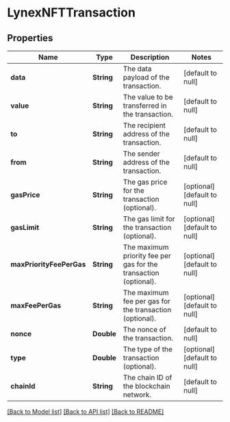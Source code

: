 # LynexNFTTransaction
## Properties

| Name | Type | Description | Notes |
|------------ | ------------- | ------------- | -------------|
| **data** | **String** | The data payload of the transaction. | [default to null] |
| **value** | **String** | The value to be transferred in the transaction. | [default to null] |
| **to** | **String** | The recipient address of the transaction. | [default to null] |
| **from** | **String** | The sender address of the transaction. | [default to null] |
| **gasPrice** | **String** | The gas price for the transaction (optional). | [optional] [default to null] |
| **gasLimit** | **String** | The gas limit for the transaction (optional). | [optional] [default to null] |
| **maxPriorityFeePerGas** | **String** | The maximum priority fee per gas for the transaction (optional). | [optional] [default to null] |
| **maxFeePerGas** | **String** | The maximum fee per gas for the transaction (optional). | [optional] [default to null] |
| **nonce** | **Double** | The nonce of the transaction. | [default to null] |
| **type** | **Double** | The type of the transaction (optional). | [optional] [default to null] |
| **chainId** | **String** | The chain ID of the blockchain network. | [default to null] |

[[Back to Model list]](../README.md#documentation-for-models) [[Back to API list]](../README.md#documentation-for-api-endpoints) [[Back to README]](../README.md)


